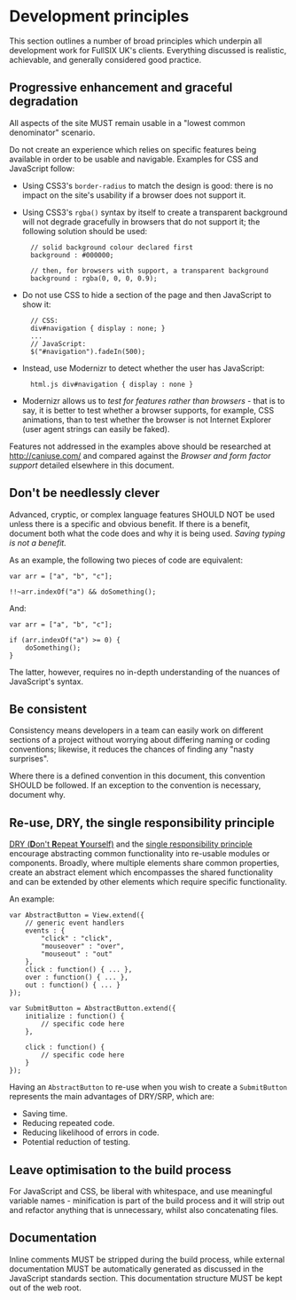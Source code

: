 # Development principles

This section outlines a number of broad principles which underpin all
development work for FullSIX UK's clients.  Everything discussed is
realistic, achievable, and generally considered good practice.

## Progressive enhancement and graceful degradation

All aspects of the site MUST remain usable in a "lowest common denominator"
scenario.

Do not create an experience which relies on specific features being available in
order to be usable and navigable.  Examples for CSS and JavaScript follow:

* Using CSS3's `border-radius` to match the design is good: there is no impact
  on the site's usability if a browser does not support it.

* Using CSS3's `rgba()` syntax by itself to create a transparent background will
  not degrade gracefully in browsers that do not support it; the following
  solution should be used:

        // solid background colour declared first
        background : #000000;

        // then, for browsers with support, a transparent background
        background : rgba(0, 0, 0, 0.9);

* Do not use CSS to hide a section of the page and then JavaScript to show it:

        // CSS:
        div#navigation { display : none; }
        ...
        // JavaScript:
        $("#navigation").fadeIn(500);

* Instead, use Modernizr to detect whether the user has JavaScript:

        html.js div#navigation { display : none }

* Modernizr allows us to _test for features rather than browsers_ - that is to
  say, it is better to test whether a browser supports, for example, CSS
  animations, than to test whether the browser is not Internet Explorer (user
  agent strings can easily be faked).

Features not addressed in the examples above should be researched at
<http://caniuse.com/> and compared against the _Browser and form factor support_
detailed elsewhere in this document.

## Don't be needlessly clever

Advanced, cryptic, or complex language features SHOULD NOT be used unless there
is a specific and obvious benefit. If there is a benefit, document both what the
code does and why it is being used. _Saving typing is not a benefit._

As an example, the following two pieces of code are equivalent:

    var arr = ["a", "b", "c"];

    !!~arr.indexOf("a") && doSomething();

And:

    var arr = ["a", "b", "c"];

    if (arr.indexOf("a") >= 0) {
        doSomething();
    }

The latter, however, requires no in-depth understanding of the nuances of
JavaScript's syntax.

## Be consistent

Consistency means developers in a team can easily work on different sections of
a project without worrying about differing naming or coding conventions;
likewise, it reduces the chances of finding any "nasty surprises".

Where there is a defined convention in this document, this convention SHOULD be
followed.  If an exception to the convention is necessary, document why.

## Re-use, DRY, the single responsibility principle

[DRY (**D**on't **R**epeat **Y**ourself)][dry] and the [single responsibility
principle][srp] encourage abstracting common functionality into re-usable
modules or components. Broadly, where multiple elements share common properties,
create an abstract element which encompasses the shared functionality and can be
extended by other elements which require specific functionality.

An example:

    var AbstractButton = View.extend({
        // generic event handlers
        events : {
            "click" : "click",
            "mouseover" : "over",
            "mouseout" : "out"
        },
        click : function() { ... },
        over : function() { ... },
        out : function() { ... }
    });

    var SubmitButton = AbstractButton.extend({
        initialize : function() {
            // specific code here
        },

        click : function() {
            // specific code here
        }
    });

Having an `AbstractButton` to re-use when you wish to create a `SubmitButton`
represents the main advantages of DRY/SRP, which are:

* Saving time.
* Reducing repeated code.
* Reducing likelihood of errors in code.
* Potential reduction of testing.

[dry]: http://en.wikipedia.org/wiki/Don't_repeat_yourself
[srp]: http://csswizardry.com/2012/04/the-single-responsibility-principle-applied-to-css/

## Leave optimisation to the build process

For JavaScript and CSS, be liberal with whitespace, and use meaningful variable
names - minification is part of the build process and it will strip out and
refactor anything that is unnecessary, whilst also concatenating files.

## Documentation

Inline comments MUST be stripped during the build process, while external
documentation MUST be automatically generated as discussed in the JavaScript
standards section. This documentation structure MUST be kept out of the web
root.
